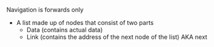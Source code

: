 Navigation is forwards only
-  A list made up of nodes that consist of two parts
	- Data (contains actual data)
	- Link (contains the address of the next node of the list) AKA next
